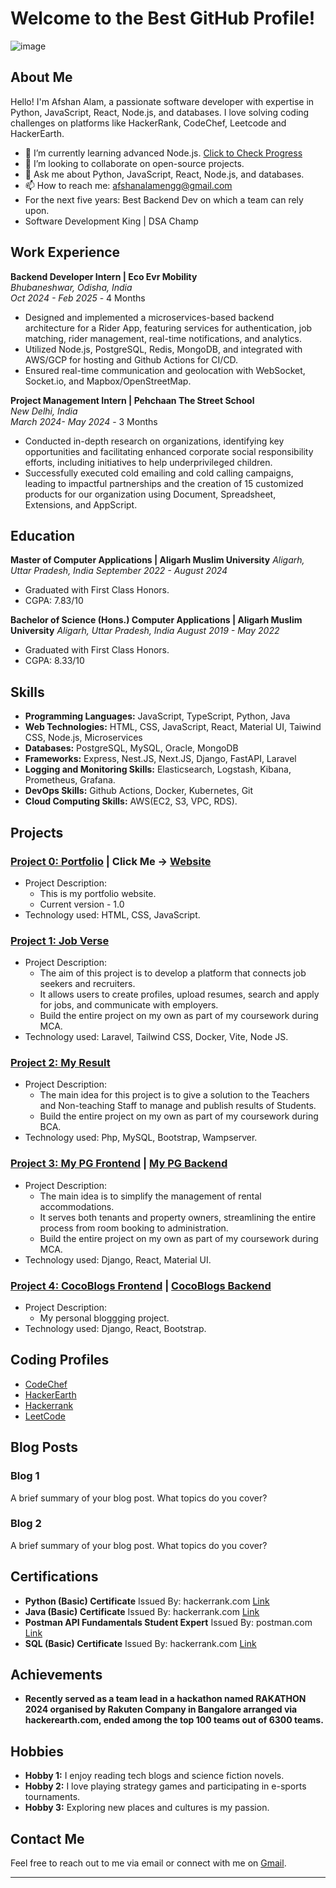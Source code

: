 <!--
## Hi there 👋

**AfshanAlamEngg/AfshanAlamEngg** is a ✨ _special_ ✨ repository because its `README.md` (this file) appears on your GitHub profile.

Here are some ideas to get you started:

- 🔭 I’m currently working on ...
- 🌱 I’m currently learning ...
- 👯 I’m looking to collaborate on ...
- 🤔 I’m looking for help with ...
- 💬 Ask me about ...
- 📫 How to reach me: ...
- 😄 Pronouns: ...
- ⚡ Fun fact: ...
-->

# Welcome to the Best GitHub Profile!

![image](https://github.com/user-attachments/assets/dff7388a-2f49-41e8-8555-a7a56573a015)

## About Me

Hello! I'm Afshan Alam, a passionate software developer with expertise in Python, JavaScript, React, Node.js, and databases. I love solving coding challenges on platforms like HackerRank, CodeChef, Leetcode and HackerEarth.

- 🌱 I’m currently learning advanced Node.js. [Click to Check Progress](https://github.com/AfshanAlamEngg/RESTful-Microservices-Using-Node.js-and-Express-Specialization.git)
- 👯 I’m looking to collaborate on open-source projects.
- 💬 Ask me about Python, JavaScript, React, Node.js, and databases.
- 📫 How to reach me: afshanalamengg@gmail.com
- For the next five years: Best Backend Dev on which a team can rely upon.
- Software Development King | DSA Champ
  
## Work Experience

**Backend Developer Intern | Eco Evr Mobility**  
*Bhubaneshwar, Odisha, India*  
*Oct 2024 - Feb 2025* - 4 Months

- Designed and implemented a microservices-based backend architecture for a Rider App, featuring services for authentication, job matching, rider management, real-time notifications, and analytics.
- Utilized Node.js, PostgreSQL, Redis, MongoDB, and integrated with AWS/GCP for hosting and Github Actions for CI/CD.
- Ensured real-time communication and geolocation with WebSocket, Socket.io, and Mapbox/OpenStreetMap.

**Project Management Intern | Pehchaan The Street School**  
*New Delhi, India*  
*March 2024- May 2024* - 3 Months
 
- Conducted in-depth research on organizations, identifying key opportunities and facilitating enhanced corporate social responsibility efforts, including initiatives to help underprivileged children.
- Successfully executed cold emailing and cold calling campaigns, leading to impactful partnerships and the creation of 15 customized products for our organization using Document, Spreadsheet, Extensions, and AppScript.

## Education 

**Master of Computer Applications | Aligarh Muslim University** 
*Aligarh, Uttar Pradesh, India* 
*September 2022 - August 2024* 

- Graduated with First Class Honors.
- CGPA: 7.83/10

**Bachelor of Science (Hons.) Computer Applications | Aligarh Muslim University** 
*Aligarh, Uttar Pradesh, India* 
*August 2019 - May 2022* 

- Graduated with First Class Honors.
- CGPA: 8.33/10

## Skills

- **Programming Languages:** JavaScript, TypeScript, Python, Java
- **Web Technologies:** HTML, CSS, JavaScript, React, Material UI, Taiwind CSS, Node.js, Microservices
- **Databases:** PostgreSQL, MySQL, Oracle, MongoDB
- **Frameworks:** Express, Nest.JS, Next.JS, Django, FastAPI, Laravel
- **Logging and Monitoring Skills:** Elasticsearch, Logstash, Kibana, Prometheus, Grafana.
- **DevOps Skills:** Github Actions, Docker, Kubernetes, Git
- **Cloud Computing Skills:** AWS(EC2, S3, VPC, RDS).

## Projects

### [Project 0: Portfolio](https://github.com/AfshanAlamEngg/Afshan-Portfolio-Website) | Click Me -> [Website](https://afshanalamengg.github.io/Afshan-Portfolio-Website/)
- Project Description:
  - This is my portfolio website.
  - Current version - 1.0
- Technology used: HTML, CSS, JavaScript.
  
### [Project 1: Job Verse](https://github.com/AfshanAlamEngg/job-verse)
- Project Description:
  - The aim of this project is to develop a platform that connects job seekers and recruiters.
  - It allows users to create profiles, upload resumes, search and apply for jobs, and communicate with employers.
  - Build the entire project on my own as part of my coursework during MCA.
- Technology used: Laravel, Tailwind CSS, Docker, Vite, Node JS.

### [Project 2: My Result](https://github.com/AfshanAlamEngg/MyResult)
- Project Description:
  - The main idea for this project is to give a solution to the Teachers and Non-teaching Staff to manage and publish results of Students.
  - Build the entire project on my own as part of my coursework during BCA.
- Technology used: Php, MySQL, Bootstrap, Wampserver.
  
### [Project 3: My PG Frontend](https://github.com/AfshanAlamEngg/mypg-frontend) | [My PG Backend](https://github.com/AfshanAlamEngg/mypg-backend)
- Project Description:
  - The main idea is to simplify the management of rental accommodations.
  - It serves both tenants and property owners, streamlining the entire process from room booking to administration.
  - Build the entire project on my own as part of my coursework during MCA.
- Technology used: Django, React, Material UI.

### [Project 4: CocoBlogs Frontend](https://github.com/AfshanAlamEngg/coco-blogs-frontend) | [CocoBlogs Backend](https://github.com/AfshanAlamEngg/coco-blogs-backend)
- Project Description:
  - My personal bloggging project.
- Technology used: Django, React, Bootstrap.

## Coding Profiles

- [CodeChef](https://www.codechef.com/users/afshanalam)
- [HackerEarth](https://www.hackerearth.com/@afshanalamengg/)
- [Hackerrank](https://www.hackerrank.com/profile/afshanalamengg)
- [LeetCode](https://leetcode.com/u/AfshanAlamEngg/)

## Blog Posts

### Blog 1
A brief summary of your blog post. What topics do you cover?

### Blog 2
A brief summary of your blog post. What topics do you cover?

## Certifications

- **Python (Basic) Certificate**  Issued By: hackerrank.com  [Link](https://www.hackerrank.com/certificates/iframe/577498a1210d)
- **Java (Basic) Certificate**  Issued By: hackerrank.com  [Link](https://www.hackerrank.com/certificates/iframe/e24e50c4c245)
- **Postman API Fundamentals Student Expert** Issued By: postman.com [Link](https://api.badgr.io/public/assertions/kz3Y5Kz7Rqu688RJIY3vzQ?identity__email=afshanalamengg%40gmail.com)
- **SQL (Basic) Certificate**  Issued By: hackerrank.com  [Link](https://www.hackerrank.com/certificates/iframe/38230774d861)

## Achievements

- **Recently served as a team lead in a hackathon named RAKATHON 2024 organised by Rakuten Company in Bangalore
arranged via hackerearth.com, ended among the top 100 teams out of 6300 teams.**

## Hobbies

- **Hobby 1:** I enjoy reading tech blogs and science fiction novels.
- **Hobby 2:** I love playing strategy games and participating in e-sports tournaments.
- **Hobby 3:** Exploring new places and cultures is my passion.

## Contact Me

Feel free to reach out to me via email or connect with me on [Gmail](mailto:afshanalamengg@gmail.com).

---

<!-- !GitHub Stats

!Top Languages -->

